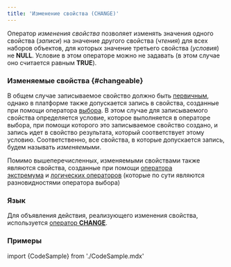 ```yaml
---
title: 'Изменение свойства (CHANGE)'
---
```


Оператор *изменения свойства* позволяет изменять значения одного свойства (*записи*) на значение другого свойства (*чтения*) для всех наборов объектов, для которых значение третьего свойства (*условия*) не **NULL**. Условие в этом операторе можно не задавать (в этом случае оно считается равным **TRUE**).

### Изменяемые свойства {#changeable}

В общем случае записываемое свойство должно быть [первичным](Data_properties_DATA_.md), однако в платформе также допускается запись в свойства, созданные при помощи оператора [выбора](Selection_CASE_IF_MULTI_OVERRIDE_EXCLUSIVE_.md). В этом случае для записываемого свойства определяется условие, которое выполняется в операторе выбора, при помощи которого это записываемое свойство создано, и запись идет в свойство результата, который соответствует этому условию. Соответственно, все свойства, в которые допускается запись, будем называть *изменяемыми*.

Помимо вышеперечисленных, изменяемыми свойствами также являются свойства, созданные при помощи [оператора экстремума](Extremum_MAX_MIN_.md) и [логических операторов](Logical_operators_AND_OR_NOT_XOR_.md) (которые по сути являются разновидностями оператора выбора)

### Язык

Для объявления действия, реализующего изменения свойства, используется [оператор **CHANGE**](CHANGE_operator.md).

### Примеры

import {CodeSample} from './CodeSample.mdx'

<CodeSample url="https://ru-documentation.lsfusion.org/sample?file=ActionSample&block=assign"/>

